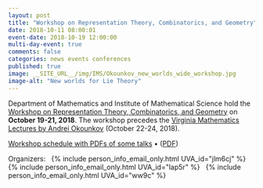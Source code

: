 ```yaml
---
layout: post
title: "Workshop on Representation Theory, Combinatorics, and Geometry"
date: 2018-10-11 08:00:01
event-date: 2018-10-19 12:00:00
multi-day-event: true
comments: false
categories: news events conferences
published: true
image: __SITE_URL__/img/IMS/Okounkov_new_worlds_wide_workshop.jpg
image-alt: "New worlds for Lie Theory"
---
```


Department of Mathematics and Institute of Mathematical Science 
hold the <a href="{{site.url}}/ims/workshop-fall-2018/">Workshop on Representation Theory, Combinatorics, and Geometry</a>
on **October 19-21, 2018**. 
The workshop 
precedes the <a href="{{site.url}}/ims/lectures/andrei-okounkov/">Virginia Mathematics Lectures by Andrei Okounkov</a>
(October 22-24, 2018).

[Workshop schedule with PDFs of some talks]({{site.url}}/ims/workshop-fall-2018/schedule/) &bull; (<a href="{{site.url}}/IMS/okounkov_workshop_fall_2018/Schedule.pdf">PDF</a>)

Organizers:&nbsp;&nbsp;
        {% include person_info_email_only.html UVA_id="jlm6cj" %}&nbsp;&nbsp;
        {% include person_info_email_only.html UVA_id="lap5r" %}&nbsp;&nbsp;
        {% include person_info_email_only.html UVA_id="ww9c" %}
